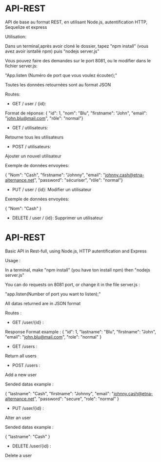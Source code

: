 # API-REST
API de base au format REST, en utilisant Node.js, autentification HTTP, Sequelize et express

Utilisation:

Dans un terminal,après avoir cloné le dossier, tapez "npm install" (vous avez avoir isntallé npm) puis "nodejs server.js"

Vous pouvez faire des demandes sur le port 8081, ou le modifier dans le fichier server.js:

"App.listen (Numéro de port que vous voulez écouter);"

Toutes les données retournées sont au format JSON

Routes:

- GET / user / {id}:

Format de réponse: { "id": 1, "nom": "Blu", "firstname": "John", "email": "john.blu@mail.com", "rôle": "normal"}

- GET / utilisateurs:

Retourne tous les utilisateurs

- POST / utilisateurs:

Ajouter un nouvel utilisateur

Exemple de données envoyées:

{ "Nom": "Cash", "firstname": "Johnny", "email": "johnny.cash@etna-alternance.net", "password": "sécuriser", "rôle": "normal"}

- PUT / user / {id}:
Modifier un utilisateur

Exemple de données envoyées:

{ 
"Nom": "Cash"
}

- DELETE / user / {id}:
Supprimer un utilisateur


# API-REST
Basic API in Rest-full, using Node.js, HTTP autentification and Express

Usage : 


In a terminal, make "npm install" (you have ton install npm) then "nodejs server.js"

You can do requests on 8081 port, or change it in the file server.js : 

"app.listen(Number of port you want to listen);"

All datas returned are in JSON format

Routes : 

- GET /user/{id}  :

 Response Format example : 
  {
         "id": 1,
         "lastname": "Blu",
         "firstname": "John",
         "email": "john.blu@mail.com",
         "role": "normal"
  }		
  
-    GET /users  :
 
 Return all users

-    POST /users :

Add a new user

Sended datas example : 

  {
        "lastname": "Cash",
        "firstname": "Johnny",
         "email": "johnny.cash@etna-alternance.net",
        "password": "secure",
        "role": "normal"
  }

-    PUT /user/{id} :

Alter an user

Sended datas example : 

   {
          "lastname": "Cash"
   }
      
-  DELETE /user/{id}  :

Delete a user
